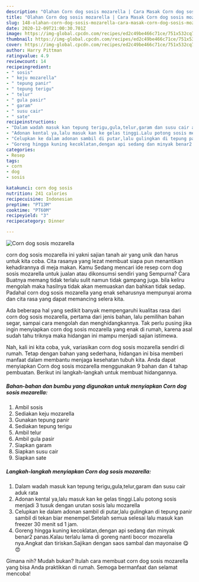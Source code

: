```yaml
---
description: "Olahan Corn dog sosis mozarella | Cara Masak Corn dog sosis mozarella Yang Sedap"
title: "Olahan Corn dog sosis mozarella | Cara Masak Corn dog sosis mozarella Yang Sedap"
slug: 148-olahan-corn-dog-sosis-mozarella-cara-masak-corn-dog-sosis-mozarella-yang-sedap
date: 2020-12-09T21:00:30.701Z
image: https://img-global.cpcdn.com/recipes/ed2c49be466c71ce/751x532cq70/corn-dog-sosis-mozarella-foto-resep-utama.jpg
thumbnail: https://img-global.cpcdn.com/recipes/ed2c49be466c71ce/751x532cq70/corn-dog-sosis-mozarella-foto-resep-utama.jpg
cover: https://img-global.cpcdn.com/recipes/ed2c49be466c71ce/751x532cq70/corn-dog-sosis-mozarella-foto-resep-utama.jpg
author: Harry Pittman
ratingvalue: 4.9
reviewcount: 14
recipeingredient:
- " sosis"
- " keju mozarella"
- " tepung panir"
- " tepung terigu"
- " telur"
- " gula pasir"
- " garam"
- " susu cair"
- " sate"
recipeinstructions:
- "Dalam wadah masuk kan tepung terigu,gula,telur,garam dan susu cair aduk rata"
- "Adonan kental ya,lalu masuk kan ke gelas tinggi.Lalu potong sosis menjadi 3 tusuk dengan urutan sosis lalu mozarella"
- "Celupkan ke dalam adonan sambil di putar,lalu gulingkan di tepung panir sambil di tekan biar menempel.Setelah semua selesai lalu masuk kan freezer 30 menit sd 1 jam."
- "Goreng hingga kuning kecoklatan,dengan api sedang dan minyak benar2 panas.Kalau terlalu lama di goreng nanti bocor mozarella nya.Angkat dan tiriskan.Sajikan dengan saos sambal dan mayonaise 😋😍"
categories:
- Resep
tags:
- corn
- dog
- sosis

katakunci: corn dog sosis 
nutrition: 241 calories
recipecuisine: Indonesian
preptime: "PT13M"
cooktime: "PT60M"
recipeyield: "3"
recipecategory: Dinner

---
```



![Corn dog sosis mozarella](https://img-global.cpcdn.com/recipes/ed2c49be466c71ce/751x532cq70/corn-dog-sosis-mozarella-foto-resep-utama.jpg)


corn dog sosis mozarella ini yakni sajian tanah air yang unik dan harus untuk kita coba. Cita rasanya yang lezat membuat siapa pun menantikan kehadirannya di meja makan.
Kamu Sedang mencari ide resep corn dog sosis mozarella untuk jualan atau dikonsumsi sendiri yang Sempurna? Cara Buatnya memang tidak terlalu sulit namun tidak gampang juga. bila keliru mengolah maka hasilnya tidak akan memuaskan dan bahkan tidak sedap. Padahal corn dog sosis mozarella yang enak seharusnya mempunyai aroma dan cita rasa yang dapat memancing selera kita.

Ada beberapa hal yang sedikit banyak mempengaruhi kualitas rasa dari corn dog sosis mozarella, pertama dari jenis bahan, lalu pemilihan bahan segar, sampai cara mengolah dan menghidangkannya. Tak perlu pusing jika ingin menyiapkan corn dog sosis mozarella yang enak di rumah, karena asal sudah tahu triknya maka hidangan ini mampu menjadi sajian istimewa.




Nah, kali ini kita coba, yuk, variasikan corn dog sosis mozarella sendiri di rumah. Tetap dengan bahan yang sederhana, hidangan ini bisa memberi manfaat dalam membantu menjaga kesehatan tubuh kita. Anda dapat menyiapkan Corn dog sosis mozarella menggunakan 9 bahan dan 4 tahap pembuatan. Berikut ini langkah-langkah untuk membuat hidangannya.

<!--inarticleads1-->

##### Bahan-bahan dan bumbu yang digunakan untuk menyiapkan Corn dog sosis mozarella:

1. Ambil  sosis
1. Sediakan  keju mozarella
1. Gunakan  tepung panir
1. Sediakan  tepung terigu
1. Ambil  telur
1. Ambil  gula pasir
1. Siapkan  garam
1. Siapkan  susu cair
1. Siapkan  sate




<!--inarticleads2-->

##### Langkah-langkah menyiapkan Corn dog sosis mozarella:

1. Dalam wadah masuk kan tepung terigu,gula,telur,garam dan susu cair aduk rata
1. Adonan kental ya,lalu masuk kan ke gelas tinggi.Lalu potong sosis menjadi 3 tusuk dengan urutan sosis lalu mozarella
1. Celupkan ke dalam adonan sambil di putar,lalu gulingkan di tepung panir sambil di tekan biar menempel.Setelah semua selesai lalu masuk kan freezer 30 menit sd 1 jam.
1. Goreng hingga kuning kecoklatan,dengan api sedang dan minyak benar2 panas.Kalau terlalu lama di goreng nanti bocor mozarella nya.Angkat dan tiriskan.Sajikan dengan saos sambal dan mayonaise 😋😍




Gimana nih? Mudah bukan? Itulah cara membuat corn dog sosis mozarella yang bisa Anda praktikkan di rumah. Semoga bermanfaat dan selamat mencoba!
